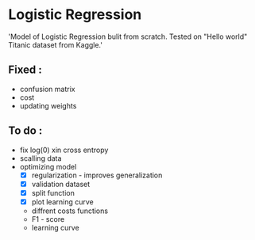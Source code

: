 # Logistic Regression
'Model of Logistic Regression bulit from scratch. Tested on "Hello world" Titanic dataset from Kaggle.'

## Fixed :
* confusion matrix
* cost
* updating weights 

## To do :
* fix log(0) xin cross entropy
* scalling data
* optimizing model
  * [x] regularization - improves generalization 
  * [x] validation dataset
  * [x] split function 
  * [x] plot learning curve
  * diffrent costs functions 
  * F1 - score
  * learning curve

